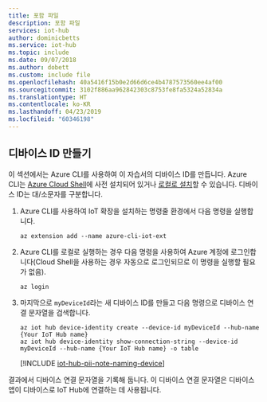 ```yaml
---
title: 포함 파일
description: 포함 파일
services: iot-hub
author: dominicbetts
ms.service: iot-hub
ms.topic: include
ms.date: 09/07/2018
ms.author: dobett
ms.custom: include file
ms.openlocfilehash: 40a5416f15b0e2d66d6ce4b4787573560ee4af00
ms.sourcegitcommit: 3102f886aa962842303c8753fe8fa5324a52834a
ms.translationtype: HT
ms.contentlocale: ko-KR
ms.lasthandoff: 04/23/2019
ms.locfileid: "60346198"
---
```

## <a name="create-a-device-identity"></a>디바이스 ID 만들기

이 섹션에서는 Azure CLI를 사용하여 이 자습서의 디바이스 ID를 만듭니다. Azure CLI는 [Azure Cloud Shell](~/articles/cloud-shell/overview.md)에 사전 설치되어 있거나 [로컬로 설치](https://docs.microsoft.com/cli/azure/install-azure-cli?view=azure-cli-latest)할 수 있습니다. 디바이스 ID는 대/소문자를 구분합니다.

1. Azure CLI를 사용하여 IoT 확장을 설치하는 명령줄 환경에서 다음 명령을 실행합니다.

    ```cmd/sh
    az extension add --name azure-cli-iot-ext
    ```

1. Azure CLI를 로컬로 실행하는 경우 다음 명령을 사용하여 Azure 계정에 로그인합니다(Cloud Shell을 사용하는 경우 자동으로 로그인되므로 이 명령을 실행할 필요가 없음).

    ```cmd/sh
    az login
    ```

1. 마지막으로 `myDeviceId`라는 새 디바이스 ID를 만들고 다음 명령으로 디바이스 연결 문자열을 검색합니다.

    ```cmd/sh
    az iot hub device-identity create --device-id myDeviceId --hub-name {Your IoT Hub name}
    az iot hub device-identity show-connection-string --device-id myDeviceId --hub-name {Your IoT Hub name} -o table
    ```

   [!INCLUDE [iot-hub-pii-note-naming-device](iot-hub-pii-note-naming-device.md)]

결과에서 디바이스 연결 문자열을 기록해 둡니다. 이 디바이스 연결 문자열은 디바이스 앱이 디바이스로 IoT Hub에 연결하는 데 사용됩니다.

<!-- images and links -->
